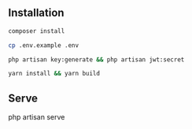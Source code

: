 ## Installation
```bash
composer install

cp .env.example .env

php artisan key:generate && php artisan jwt:secret

yarn install && yarn build
```

## Serve

php artisan serve

